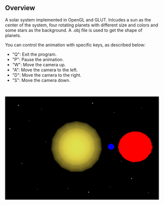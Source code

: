 ## Overview

A solar system implemented in OpenGL and GLUT. Inlcudes a sun as the center of the system, four rotating planets with different size and colors and some stars as the background. A .obj file is used to get the shape of planets.
<br />

You can control the animation with specific keys, as described below:

- "Q": Exit the program.
- "P": Pause the animation.
- "W": Move the camera up.
- "A": Move the camera to the left.
- "D": Move the camera to the right.
- "S": Move the camera down.

<br />


![Solar system](https://github.com/chanioxaris/OpenGL-Solar-System/blob/master/img/solar.png)

